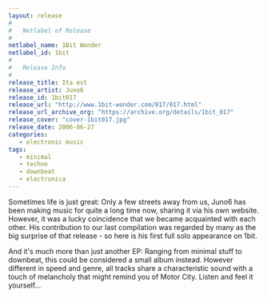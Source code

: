 ```yaml
---
layout: release
#
#   Netlabel of Release
#
netlabel_name: 1Bit Wonder
netlabel_id: 1bit
#
#   Release Info
#
release_title: Ita est
release_artist: Juno6
release_id: 1bit017
release_url: "http://www.1bit-wonder.com/017/017.html"
release_url_archive_org: "https://archive.org/details/1bit_017"
release_cover: "cover-1bit017.jpg"
release_date: 2006-06-27
categories:
   - electronic music
tags:
   - minimal
   - techno
   - downbeat
   - electronica
---
```

Sometimes life is just great: Only a few streets away from us, Juno6 has been making music for quite a long time now, sharing it via his own website. However, it was a lucky coincidence that we became acquainted with each other. His contribution to our last compilation was regarded by many as the big surprise of that release - so here is his first full solo appearance on 1bit. 

And it's much more than just another EP: Ranging from minimal stuff to downbeat, this could be considered a small album instead. However different in speed and genre, all tracks share a characteristic sound with a touch of melancholy that might remind you of Motor City. Listen and feel it yourself...